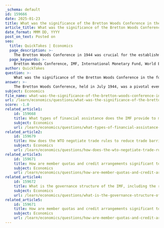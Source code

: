 ```yaml
---
_schema: default
id: 159666
date: 2025-01-23
title: What was the significance of the Bretton Woods Conference in the founding of the IMF?
article_title: What was the significance of the Bretton Woods Conference in the founding of the IMF?
date_format: MMM DD, YYYY
post_on_text: Posted on
seo:
  title: QuickTakes | Economics
  page_description: >-
    The Bretton Woods Conference in 1944 was crucial for the establishment of the IMF and the World Bank, promoting international monetary cooperation, fixed exchange rate systems, and influencing global economic policies and trade.
  page_keywords: >-
    Bretton Woods Conference, IMF, International Monetary Fund, World Bank, international monetary system, economic cooperation, fixed exchange rates, financial stability, post-war recovery, global economic policies
author: QuickTakes
question: >-
    What was the significance of the Bretton Woods Conference in the founding of the IMF?
answer: >-
    The Bretton Woods Conference, held in July 1944, was a pivotal event in the establishment of the International Monetary Fund (IMF) and the World Bank, marking a significant moment in the creation of the modern international monetary system. Here are the key significances of the conference in relation to the founding of the IMF:\n\n1. **Creation of Major International Institutions**: The conference resulted in the establishment of the IMF and the International Bank for Reconstruction and Development (IBRD), which is now part of the World Bank Group. The IMF was specifically designed to promote international monetary cooperation and financial stability among member countries. Its primary purpose was to provide a framework for exchange rate stability and facilitate balanced growth of international trade.\n\n2. **Framework for Economic Cooperation**: The Bretton Woods Agreement aimed to create a structured system for economic cooperation among nations. This was particularly important in the aftermath of the Great Depression and World War II, as countries sought to avoid the protectionist policies that had exacerbated economic instability. The IMF was tasked with overseeing the international monetary system and providing financial assistance to countries facing balance of payments problems.\n\n3. **Fixed Exchange Rate System**: The conference established a system of fixed exchange rates, where currencies were pegged to the US dollar, which was in turn convertible to gold. This arrangement was intended to provide stability in international trade and finance, reducing the volatility that had characterized the interwar period. The IMF played a crucial role in maintaining this system by monitoring exchange rates and providing financial support to countries in need.\n\n4. **Long-term Economic Growth and Stability**: The Bretton Woods Conference aimed to create conditions conducive to long-term economic growth and development, particularly in war-torn Europe. By providing financial assistance and fostering economic stability, the IMF and the World Bank were instrumental in the post-war recovery and reconstruction efforts.\n\n5. **Influence on Global Economic Policies**: Although the Bretton Woods system eventually collapsed in the 1970s, the principles established during the conference have had a lasting impact on global economic policies. The IMF continues to play a vital role in shaping macroeconomic frameworks, monetary policies, and international trade agreements, influencing economic cooperation and governance worldwide.\n\nIn summary, the Bretton Woods Conference was significant for establishing the IMF as a key institution for promoting global economic stability, facilitating international trade, and providing financial assistance to countries in need. Its legacy continues to shape the landscape of international finance and economic cooperation today.
subject: Economics
file_name: what-was-the-significance-of-the-bretton-woods-conference-in-the-founding-of-the-imf.md
url: /learn/economics/questions/what-was-the-significance-of-the-bretton-woods-conference-in-the-founding-of-the-imf
score: -1.0
related_article1:
    id: 159668
    title: What types of financial assistance does the IMF provide to member countries facing balance of payments issues?
    subject: Economics
    url: /learn/economics/questions/what-types-of-financial-assistance-does-the-imf-provide-to-member-countries-facing-balance-of-payments-issues
related_article2:
    id: 159679
    title: How does the WTO negotiate trade rules to reduce trade barriers and support economic development?
    subject: Economics
    url: /learn/economics/questions/how-does-the-wto-negotiate-trade-rules-to-reduce-trade-barriers-and-support-economic-development
related_article3:
    id: 159671
    title: How are member quotas and credit arrangements significant to the IMF's resources?
    subject: Economics
    url: /learn/economics/questions/how-are-member-quotas-and-credit-arrangements-significant-to-the-imfs-resources
related_article4:
    id: 159672
    title: What is the governance structure of the IMF, including the roles of the Board of Governors and the Executive Board?
    subject: Economics
    url: /learn/economics/questions/what-is-the-governance-structure-of-the-imf-including-the-roles-of-the-board-of-governors-and-the-executive-board
related_article5:
    id: 159671
    title: How are member quotas and credit arrangements significant to the IMF's resources?
    subject: Economics
    url: /learn/economics/questions/how-are-member-quotas-and-credit-arrangements-significant-to-the-imfs-resources
---
```


&nbsp;